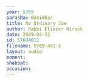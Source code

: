 ```yaml
---
year: 5769
parasha: Bamidbar
title: No Ordinary Joe
author: Rabbi Eliezer Hirsch
date: 2009-05-23
id: 57694011
filename: 5769-401-1
layout: audio
moment: 
shabbat: 
occasion: 
---
```

